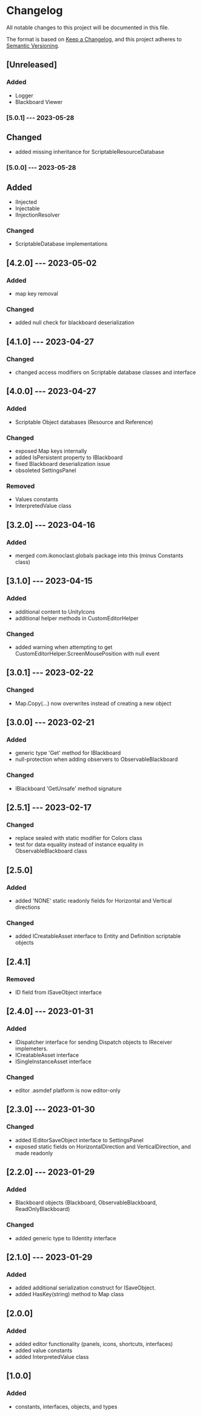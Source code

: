 # Changelog

All notable changes to this project will be documented in this file.

The format is based on [Keep a Changelog](https://keepachangelog.com/en/1.0.0/),
and this project adheres to [Semantic Versioning](https://semver.org/spec/v2.0.0.html).

## [Unreleased]

### Added

- Logger
- Blackboard Viewer

### [5.0.1] --- 2023-05-28

## Changed

- added missing inheritance for ScriptableResourceDatabase

### [5.0.0] --- 2023-05-28

## Added

- IInjected
- Injectable
- IInjectionResolver

### Changed

- ScriptableDatabase implementations

## [4.2.0] --- 2023-05-02

### Added

- map key removal

### Changed

- added null check for blackboard deserialization

## [4.1.0] --- 2023-04-27

### Changed

- changed access modifiers on Scriptable database classes and interface

## [4.0.0] --- 2023-04-27

### Added

- Scriptable Object databases (Resource and Reference)

### Changed

- exposed Map keys internally
- added IsPersistent property to IBlackboard
- fixed Blackboard deserialization issue
- obsoleted SettingsPanel

### Removed

- Values constants
- InterpretedValue class 

## [3.2.0] --- 2023-04-16

### Added

- merged com.ikonoclast.globals package into this (minus Constants class)

## [3.1.0] --- 2023-04-15

### Added

- additional content to UnityIcons
- additional helper methods in CustomEditorHelper

### Changed

- added warning when attempting to get CustomEditorHelper.ScreenMousePosition with null event

## [3.0.1] --- 2023-02-22

### Changed

- Map.Copy(...) now overwrites instead of creating a new object

## [3.0.0] --- 2023-02-21

### Added

- generic type 'Get' method for IBlackboard
- null-protection when adding observers to ObservableBlackboard

### Changed

- IBlackboard 'GetUnsafe' method signature

## [2.5.1] --- 2023-02-17

### Changed

- replace sealed with static modifier for Colors class
- test for data equality instead of instance equality in ObservableBlackboard class

## [2.5.0]

### Added

- added 'NONE' static readonly fields for Horizontal and Vertical directions

### Changed

- added ICreatableAsset interface to Entity and Definition scriptable objects

## [2.4.1]

### Removed

- ID field from ISaveObject interface

## [2.4.0] --- 2023-01-31

### Added

- IDispatcher interface for sending Dispatch objects to IReceiver implemeters.
- ICreatableAsset interface 
- ISingleInstanceAsset interface

### Changed

- editor .asmdef platform is now editor-only

## [2.3.0] --- 2023-01-30

### Changed

- added IEditorSaveObject interface to SettingsPanel
- exposed static fields on HorizontalDirection and VerticalDirection, and made readonly

## [2.2.0] --- 2023-01-29

### Added

- Blackboard objects (Blackboard, ObservableBlackboard, ReadOnlyBlackboard)

### Changed

- added generic type to IIdentity interface

## [2.1.0] --- 2023-01-29

### Added

- added additional serialization construct for ISaveObject.
- added HasKey(string) method to Map class

## [2.0.0]

### Added

- added editor functionality (panels, icons, shortcuts, interfaces)
- added value constants
- added InterpretedValue class

## [1.0.0]

### Added

- constants, interfaces, objects, and types
